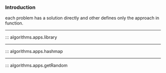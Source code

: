 ### Introduction

each problem has a solution directly and other defines only the approach in function.

---

::: algorithms.apps.library

---

::: algorithms.apps.hashmap

---

::: algorithms.apps.getRandom